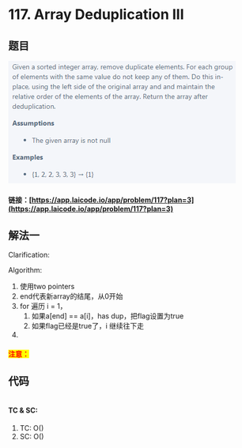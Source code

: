 # 117. Array Deduplication III

## 题目

![](<.gitbook/assets/image (148).png>)

#### 链接：[https://app.laicode.io/app/problem/117?plan=3](https://app.laicode.io/app/problem/117?plan=3)

## 解法一

Clarification:&#x20;

Algorithm:&#x20;

1. 使用two pointers
2. end代表新array的结尾，从0开始
3. for 遍历 i = 1，&#x20;
   1. 如果a\[end] == a\[i]，has dup，把flag设置为true
   2. 如果flag已经是true了，i 继续往下走
4. &#x20;

#### <mark style="color:red;">注意：</mark>

## 代码

```java
```

#### TC & SC:&#x20;

1. TC: O()
2. SC: O()
